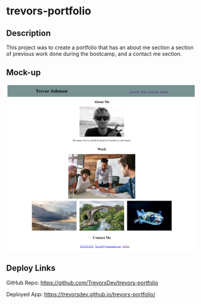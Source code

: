 # trevors-portfolio

## Description
This project was to create a portfolio that has an about me section a section of previous work done during the bootcamp, and a contact me section.

## Mock-up
![alt Trevor's portfolio website](./assets/img/mockup.png)

## Deploy Links

GitHub Repo:
https://github.com/TrevorsDev/trevors-portfolio

Deployed App:
 https://trevorsdev.github.io/trevors-portfolio/